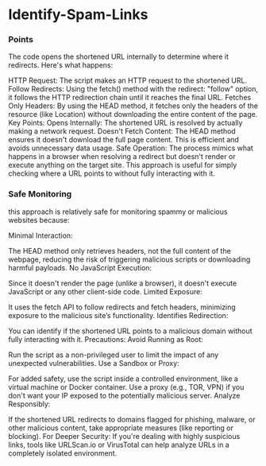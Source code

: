 # Identify-Spam-Links


### Points 
The code opens the shortened URL internally to determine where it redirects. Here's what happens:

HTTP Request: The script makes an HTTP request to the shortened URL.
Follow Redirects: Using the fetch() method with the redirect: "follow" option, it follows the HTTP redirection chain until it reaches the final URL.
Fetches Only Headers: By using the HEAD method, it fetches only the headers of the resource (like Location) without downloading the entire content of the page.
Key Points:
Opens Internally: The shortened URL is resolved by actually making a network request.
Doesn't Fetch Content: The HEAD method ensures it doesn't download the full page content. This is efficient and avoids unnecessary data usage.
Safe Operation: The process mimics what happens in a browser when resolving a redirect but doesn't render or execute anything on the target site.
This approach is useful for simply checking where a URL points to without fully interacting with it.


### Safe Monitoring
this approach is relatively safe for monitoring spammy or malicious websites because:

Minimal Interaction:

The HEAD method only retrieves headers, not the full content of the webpage, reducing the risk of triggering malicious scripts or downloading harmful payloads.
No JavaScript Execution:

Since it doesn't render the page (unlike a browser), it doesn't execute JavaScript or any other client-side code.
Limited Exposure:

It uses the fetch API to follow redirects and fetch headers, minimizing exposure to the malicious site’s functionality.
Identifies Redirection:

You can identify if the shortened URL points to a malicious domain without fully interacting with it.
Precautions:
Avoid Running as Root:

Run the script as a non-privileged user to limit the impact of any unexpected vulnerabilities.
Use a Sandbox or Proxy:

For added safety, use the script inside a controlled environment, like a virtual machine or Docker container.
Use a proxy (e.g., TOR, VPN) if you don't want your IP exposed to the potentially malicious server.
Analyze Responsibly:

If the shortened URL redirects to domains flagged for phishing, malware, or other malicious content, take appropriate measures (like reporting or blocking).
For Deeper Security:
If you're dealing with highly suspicious links, tools like URLScan.io or VirusTotal can help analyze URLs in a completely isolated environment.